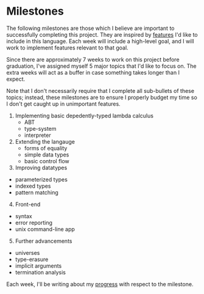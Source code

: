 # Milestones

The following milestones are those which I believe are important to successfully completing this project.
They are inspired by [features](FEATURES.md) I'd like to include in this language. Each week will include a high-level goal,
and I will work to implement features relevant to that goal.

Since there are approximately 7 weeks to work on this project before graduation, I've assigned myself 5 major topics that
I'd like to focus on. The extra weeks will act as a buffer in case something takes longer than I expect.

Note that I don't necessarily require that I complete all sub-bullets of these topics; instead, these milestones are to
ensure I properly budget my time so I don't get caught up in unimportant features.

1) Implementing basic depedently-typed lambda calculus
   - ABT
   - type-system
   - interpreter
2) Extending the langauge
   - forms of equality
   - simple data types
   - basic control flow
3) Improving datatypes
  - parameterized types
  - indexed types
  - pattern matching
4) Front-end
  - syntax
  - error reporting
  - unix command-line app
5) Further advancements
  - universes
  - type-erasure
  - implicit arguments
  - termination analysis
  
Each week, I'll be writing about my [progress](PROGRESS.md) with respect to the milestone.
